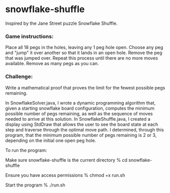 # snowflake-shuffle
Inspired by the Jane Street puzzle Snowflake Shuffle.
### Game instructions:
Place all 18 pegs in the holes, leaving any 1 peg hole open. Choose any peg and "jump" it over another so that it lands in an open hole. Remove the peg that was jumped over. Repeat this process until there are no more moves available. Remove as many pegs as you can.
### Challenge:
Write a mathematical proof that proves the limit for the fewest possible pegs remaining.

In SnowflakeSolver.java, I wrote a dynamic programming algorithm that, given a starting snowflake board configuration, computes the minimum possible number of pegs remaining, as well as the sequence of moves needed to arrive at this solution. In SnowflakeShuffle.java, I created a display using StdDraw that allows the user to see the board state at each step and traverse through the optimal move path. I determined, through this program, that the minimum possible number of pegs remaining is 2 or 3, depending on the initial one open peg hole.

To run the program:

Make sure snowflake-shuffle is the current directory % cd snowflake-shuffle

Ensure you have access permissions % chmod +x run.sh

Start the program % ./run.sh
